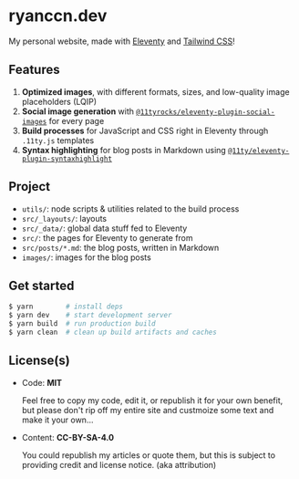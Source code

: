 # ryanccn.dev

My personal website, made with [Eleventy](https://www.11ty.dev/) and [Tailwind CSS](https://tailwindcss.com/)!

## Features

1. **Optimized images**, with different formats, sizes, and low-quality image placeholders (LQIP)
2. **Social image generation** with [`@11tyrocks/eleventy-plugin-social-images`](https://npm.im/@11tyrocks/eleventy-plugin-social-images) for every page
3. **Build processes** for JavaScript and CSS right in Eleventy through `.11ty.js` templates
4. **Syntax highlighting** for blog posts in Markdown using [`@11ty/eleventy-plugin-syntaxhighlight`](https://npm.im/@11ty/eleventy-plugin-syntaxhighlight)

## Project

- `utils/`: node scripts & utilities related to the build process
- `src/_layouts/`: layouts
- `src/_data/`: global data stuff fed to Eleventy
- `src/`: the pages for Eleventy to generate from
- `src/posts/*.md`: the blog posts, written in Markdown
- `images/`: images for the blog posts

## Get started

```bash
$ yarn        # install deps
$ yarn dev    # start development server
$ yarn build  # run production build
$ yarn clean  # clean up build artifacts and caches
```

## License(s)

- Code: **MIT**

  Feel free to copy my code, edit it, or republish it for your own benefit, but please don't rip off my entire site and custmoize some text and make it your own...

- Content: **CC-BY-SA-4.0**

  You could republish my articles or quote them, but this is subject to providing credit and license notice. (aka attribution)
